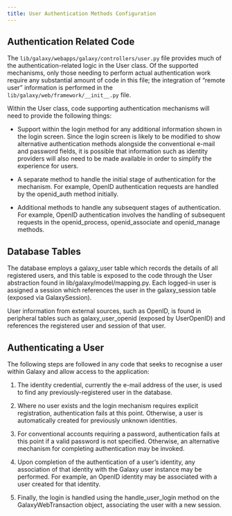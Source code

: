 ```yaml
---
title: User Authentication Methods Configuration
---
```


Authentication Related Code
---

The `lib/galaxy/webapps/galaxy/controllers/user.py` file provides much of the 
authentication-related logic in the User class. Of the supported mechanisms, 
only those needing to perform actual authentication work require any substantial 
amount of code in this file; the integration of “remote user” information is 
performed in the `lib/galaxy/web/framework/__init__.py` file.


Within the User class, code supporting authentication mechanisms will need to 
provide the following things:


- Support within the login method for any additional information shown in the 
login screen. Since the login screen is likely to be modified to show alternative 
authentication methods alongside the conventional e-mail and password fields, 
it is possible that information such as identity providers will also need to 
be made available in order to simplify the experience for users.

- A separate method to handle the initial stage of authentication for the 
mechanism. For example, OpenID authentication requests are handled by the 
openid_auth method initially.

- Additional methods to handle any subsequent stages of authentication. 
For example, OpenID authentication involves the handling of subsequent 
requests in the openid_process, openid_associate and openid_manage methods.


Database Tables
---

The database employs a galaxy_user table which records the details of all 
registered users, and this table is exposed to the code through the User 
abstraction found in lib/galaxy/model/mapping.py. Each logged-in user is 
assigned a session which references the user in the galaxy_session table 
(exposed via GalaxySession).

User information from external sources, such as OpenID, is found in 
peripheral tables such as galaxy_user_openid (exposed by UserOpenID) 
and references the registered user and session of that user.


Authenticating a User
---

The following steps are followed in any code that seeks to recognise a 
user within Galaxy and allow access to the application:

1. The identity credential, currently the e-mail address of the user, 
is used to find any previously-registered user in the database.

2. Where no user exists and the login mechanism requires explicit 
registration, authentication fails at this point. Otherwise, a user 
is automatically created for previously unknown identities.

3. For conventional accounts requiring a password, authentication 
fails at this point if a valid password is not specified. Otherwise, 
an alternative mechanism for completing authentication may be invoked.

4. Upon completion of the authentication of a user’s identity, 
any association of that identity with the Galaxy user instance may 
be performed. For example, an OpenID identity may be associated 
with a user created for that identity.

5. Finally, the login is handled using the handle_user_login method 
on the GalaxyWebTransaction object, associating the user with a new session.
